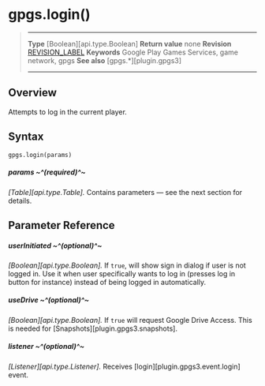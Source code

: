 # gpgs.login()

> --------------------- ------------------------------------------------------------------------------------------
> __Type__              [Boolean][api.type.Boolean]
> __Return value__      none
> __Revision__          [REVISION_LABEL](REVISION_URL)
> __Keywords__          Google Play Games Services, game network, gpgs
> __See also__          [gpgs.*][plugin.gpgs3]
> --------------------- ------------------------------------------------------------------------------------------

## Overview

Attempts to log in the current player.

## Syntax

	gpgs.login(params)

##### params ~^(required)^~
_[Table][api.type.Table]._ Contains parameters — see the next section for details.

## Parameter Reference

##### userInitiated ~^(optional)^~
_[Boolean][api.type.Boolean]._ If `true`, will show sign in dialog if user is not logged in. Use it when user specifically wants to log in (presses log in button for instance) instead of being logged in automatically.

##### useDrive ~^(optional)^~
_[Boolean][api.type.Boolean]._ If `true` will request Google Drive Access. This is needed for [Snapshots][plugin.gpgs3.snapshots]. 

##### listener ~^(optional)^~
_[Listener][api.type.Listener]._ Receives [login][plugin.gpgs3.event.login] event.
